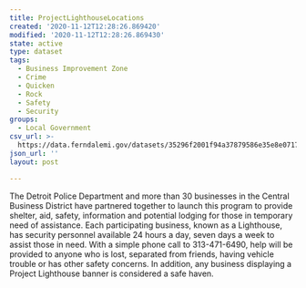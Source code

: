 ```yaml
---
title: ProjectLighthouseLocations
created: '2020-11-12T12:28:26.869420'
modified: '2020-11-12T12:28:26.869430'
state: active
type: dataset
tags:
  - Business Improvement Zone
  - Crime
  - Quicken
  - Rock
  - Safety
  - Security
groups:
  - Local Government
csv_url: >-
  https://data.ferndalemi.gov/datasets/35296f2001f94a37879586e35e8e0717_0.csv?outSR=%7B%22latestWkid%22%3A2898%2C%22wkid%22%3A2898%7D
json_url: ''
layout: post

---
```

The Detroit Police Department and more than 30 businesses in the Central Business District have partnered together to launch this program to provide shelter, aid, safety, information and potential lodging for those in temporary need of assistance. Each participating business, known as a Lighthouse, has security personnel available 24 hours a day, seven days a week to assist those in need. With a simple phone call to 313-471-6490, help will be provided to anyone who is lost, separated from friends, having vehicle trouble or has other safety concerns. In addition, any business displaying a Project Lighthouse banner is considered a safe haven.
